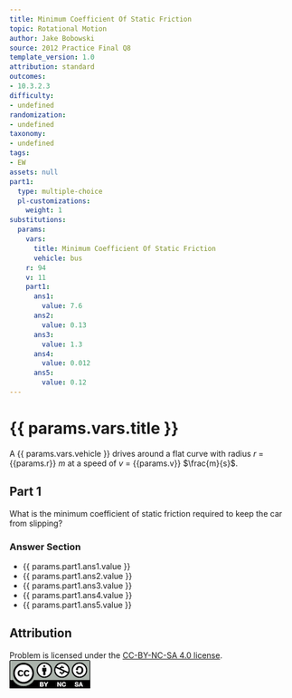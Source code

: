 ```yaml
---
title: Minimum Coefficient Of Static Friction
topic: Rotational Motion
author: Jake Bobowski
source: 2012 Practice Final Q8
template_version: 1.0
attribution: standard
outcomes:
- 10.3.2.3
difficulty:
- undefined
randomization:
- undefined
taxonomy:
- undefined
tags:
- EW
assets: null
part1:
  type: multiple-choice
  pl-customizations:
    weight: 1
substitutions:
  params:
    vars:
      title: Minimum Coefficient Of Static Friction
      vehicle: bus
    r: 94
    v: 11
    part1:
      ans1:
        value: 7.6
      ans2:
        value: 0.13
      ans3:
        value: 1.3
      ans4:
        value: 0.012
      ans5:
        value: 0.12
---
```

# {{ params.vars.title }}
A {{ params.vars.vehicle }} drives around a flat curve with radius $r$ = {{params.r}} $m$ at a speed of $v$ = {{params.v}} $\frac{m}{s}$.

## Part 1

What is the minimum coefficient of static friction required to keep the car from slipping?

### Answer Section

- {{ params.part1.ans1.value }}
- {{ params.part1.ans2.value }}
- {{ params.part1.ans3.value }}
- {{ params.part1.ans4.value }}
- {{ params.part1.ans5.value }}

## Attribution

Problem is licensed under the [CC-BY-NC-SA 4.0 license](https://creativecommons.org/licenses/by-nc-sa/4.0/).<br> ![The Creative Commons 4.0 license requiring attribution-BY, non-commercial-NC, and share-alike-SA license.](https://raw.githubusercontent.com/firasm/bits/master/by-nc-sa.png)